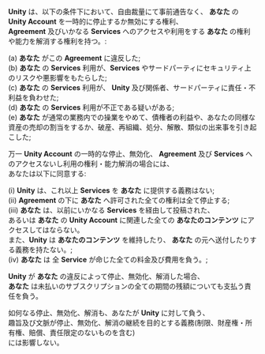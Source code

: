 **Unity** は、以下の条件下において、自由裁量にて事前通告なく、 **あなた** の **Unity Account** を一時的に停止するか無効にする権利、  
**Agreement** 及びいかなる **Services** へのアクセスや利用をする **あなた** の権利や能力を解消する権利を持つ。:

(a) **あなた** がこの **Agreement** に違反した;  
(b) **あなた** の **Services** 利用が、**Services** やサードパーティにセキュリティ上のリスクや悪影響をもたらした;  
(c) **あなた** の **Services** 利用が、 **Unity** 及び関係者、サードパーティに責任・不利益を負わせた;  
(d) **あなた** の **Services** 利用が不正である疑いがある;  
(e) **あなた** が通常の業務内での操業をやめて、債権者の利益や、あなたの同様な資産の売却の割当をするか、破産、再組織、処分、解散、類似の出来事を引き起こした;  

万一 **Unity Account** の一時的な停止、無効化、 **Agreement** 及び **Services** へのアクセスないし利用の権利・能力解消の場合には、  
あなたは以下に同意する:  

(i) **Unity** は、これ以上 **Services** を **あなた** に提供する義務はない;  
(ii) **Agreement** の下に **あなた** へ許可された全ての権利は全て停止する;  
(iii) **あなた** は、以前にいかなる **Services** を経由して投稿された、  
あるいは **あなた** の **Unity Account** に関連した全ての **あなたのコンテンツ** にアクセスしてはならない。  
また、**Unity** は **あなたのコンテンツ** を維持したり、 **あなた** の元へ送付したりする義務を持たない。;  
(iv) **あなた** は 全 **Service** が命じた全ての料金及び費用を負う。;  

**Unity** が **あなた** の違反によって停止、無効化、解消した場合、  
**あなた** は未払いのサブスクリプションの全ての期間の残額についても支払う責任を負う。  

如何なる停止、無効化、解消も、あなたが **Unity** に対して負う、  
趣旨及び文脈が停止、無効化、解消の継続を目的とする義務(制限、財産権・所有権、賠償、責任限定のないものを含む)  
には影響しない。